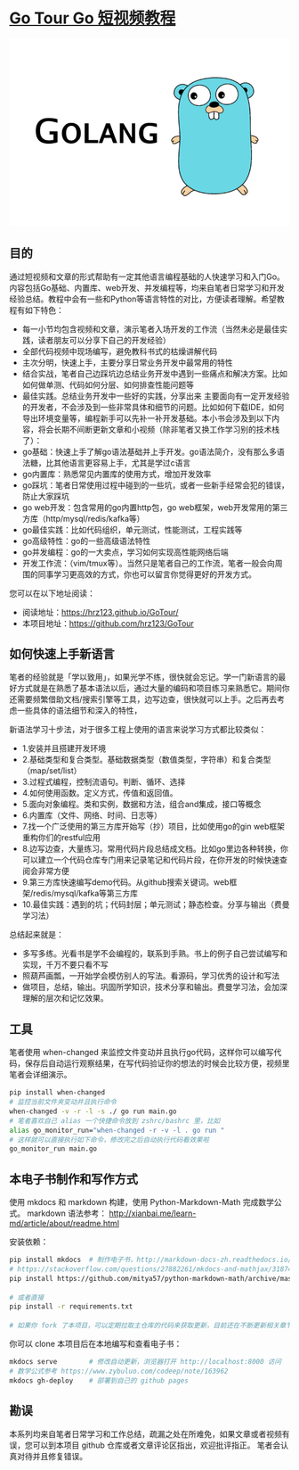 # [Go Tour Go 短视频教程](https://hrz123.github.io/GoTour/)

![img](./golang.png)

## 目的

通过短视频和文章的形式帮助有一定其他语言编程基础的人快速学习和入门Go。内容包括Go基础、内置库、web开发、并发编程等，均来自笔者日常学习和开发经验总结。教程中会有一些和Python等语言特性的对比，方便读者理解。希望教程有如下特色：

* 每一小节均包含视频和文章，演示笔者入场开发的工作流（当然未必是最佳实践，读者朋友可以分享下自己的开发经验）
* 全部代码视频中现场编写，避免教科书式的枯燥讲解代码
* 主次分明，快速上手，主要分享日常业务开发中最常用的特性
* 结合实战，笔者自己边踩坑边总结业务开发中遇到一些痛点和解决方案。比如如何做单测、代码如何分层、如何排查性能问题等
* 最佳实践。总结业务开发中一些好的实践，分享出来
主要面向有一定开发经验的开发者，不会涉及到一些非常具体和细节的问题。比如如何下载IDE，如何导出环境变量等，编程新手可以先补一补开发基础。本小书会涉及到以下内容，将会长期不间断更新文章和小视频（除非笔者又换工作学习别的技术栈了）：
* go基础：快速上手了解go语法基础并上手开发。go语法简介，没有那么多语法糖，比其他语言更容易上手，尤其是学过c语言
* go内置库：熟悉常见内置库的使用方式，增加开发效率
* go踩坑：笔者日常使用过程中碰到的一些坑，或者一些新手经常会犯的错误，防止大家踩坑
* go web开发：包含常用的go内置http包，go web框架，web开发常用的第三方库（http/mysql/redis/kafka等）
* go最佳实践：比如代码组织，单元测试，性能测试，工程实践等
* go高级特性：go的一些高级语法特性
* go并发编程：go的一大卖点，学习如何实现高性能网络后端
* 开发工作流：（vim/tmux等）。当然只是笔者自己的工作流，笔者一般会向周围的同事学习更高效的方式，你也可以留言你觉得更好的开发方式。

您可以在以下地址阅读：

* 阅读地址：<https://hrz123.github.io/GoTour/>
* 本项目地址：<https://github.com/hrz123/GoTour>
  
## 如何快速上手新语言

笔者的经验就是「学以致用」，如果光学不练，很快就会忘记。学一门新语言的最好方式就是在熟悉了基本语法以后，通过大量的编码和项目练习来熟悉它。期间你还需要频繁借助文档/搜索引擎等工具，边写边查，很快就可以上手。之后再去考虑一些具体的语法细节和深入的特性，

新语法学习十步法，对于很多工程上使用的语言来说学习方式都比较类似：

* 1.安装并且搭建开发环境
* 2.基础类型和复合类型。基础数据类型（数值类型，字符串）和复合类型（map/set/list）
* 3.过程式编程，控制流语句。判断、循环、选择
* 4.如何使用函数。定义方式，传值和返回值。
* 5.面向对象编程。类和实例，数据和方法，组合and集成，接口等概念
* 6.内置库（文件、网络、时间、日志等）
* 7.找一个广泛使用的第三方库开始写（抄）项目，比如使用go的gin web框架重构你们的restful应用
* 8.边写边查，大量练习。常用代码片段总结成文档。比如go里边各种转换，你可以建立一个代码仓库专门用来记录笔记和代码片段，在你开发的时候快速查阅会非常方便
* 9.第三方库快速编写demo代码。从github搜索关键词。web框架/redis/mysql/kafka等第三方库
* 10.最佳实践：遇到的坑；代码封层；单元测试；静态检查。分享与输出（费曼学习法）

总结起来就是：

* 多写多练。光看书是学不会编程的，联系到手熟。书上的例子自己尝试编写和实现，千万不要只看不写
* 照葫芦画瓢，一开始学会模仿别人的写法。看源码，学习优秀的设计和写法
* 做项目，总结，输出。巩固所学知识，技术分享和输出。费曼学习法，会加深理解的层次和记忆效果。

## 工具

笔者使用 when-changed 来监控文件变动并且执行go代码，这样你可以编写代码，保存后自动运行观察结果，在写代码验证你的想法的时候会比较方便，视频里笔者会详细演示。

```sh
pip install when-changed
# 监控当前文件夹变动并且执行命令
when-changed -v -r -l -s ./ go run main.go
# 笔者喜欢自己 alias 一个快捷命令放到 zshrc/bashrc 里，比如
alias go_monitor_run="when-changed -r -v -l . go run "
# 这样就可以直接执行如下命令，修改完之后自动执行代码看效果啦
go_monitor_run main.go
```

## 本电子书制作和写作方式

使用 mkdocs 和 markdown 构建，使用 Python-Markdown-Math 完成数学公式。
markdown 语法参考： <http://xianbai.me/learn-md/article/about/readme.html>

安装依赖：

```sh
pip install mkdocs  # 制作电子书，http://markdown-docs-zh.readthedocs.io/zh_CN/latest/
# https://stackoverflow.com/questions/27882261/mkdocs-and-mathjax/31874157
pip install https://github.com/mitya57/python-markdown-math/archive/master.zip

# 或者直接
pip install -r requirements.txt

# 如果你 fork 了本项目，可以定期拉取主仓库的代码来获取更新，目前还在不断更新相关章节
```

你可以 clone 本项目后在本地编写和查看电子书：

```sh
mkdocs serve        # 修改自动更新，浏览器打开 http://localhost:8000 访问
# 数学公式参考 https://www.zybuluo.com/codeep/note/163962
mkdocs gh-deploy    # 部署到自己的 github pages
```

## 勘误

本系列均来自笔者日常学习和工作总结，疏漏之处在所难免，如果文章或者视频有误，您可以到本项目 github 仓库或者文章评论区指出，欢迎批评指正。
笔者会认真对待并且修复错误。
